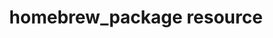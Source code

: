 ---
resource_reference: true
common_resource_functionality_multiple_packages: true
properties_shortcode: 
resources_common_guards: true
resources_common_notification: true
resources_common_properties: true
notes_resource_based_on_package: true
title: homebrew_package resource
resource: homebrew_package
aliases:
- "/resource_homebrew_package.html"
menu:
  infra:
    title: homebrew_package
    identifier: chef_infra/cookbook_reference/resources/homebrew_package homebrew_package
    parent: chef_infra/cookbook_reference/resources
resource_description_list:
- markdown: Use the **homebrew_package** resource to manage packages for the macOS
    platform.
- note:
    markdown: Starting with Chef Infra Client 16 the homebrew resource now accepts
      an array of packages for installing multiple packages at once.
resource_new_in: '12.0'
syntax_full_code_block: |-
  homebrew_package 'name' do
    homebrew_user      String, Integer
    options            String, Array
    package_name       String, Array
    source             String
    timeout            String, Integer
    version            String, Array
    action             Symbol # defaults to :install if not specified
  end
syntax_properties_list: 
syntax_full_properties_list:
- "`homebrew_package` is the resource."
- "`name` is the name given to the resource block."
- "`action` identifies which steps Chef Infra Client will take to bring the node into
  the desired state."
- "`homebrew_user`, `options`, `package_name`, `source`, `timeout`, and `version`
  are the properties available to this resource."
actions_list:
  :install:
    markdown: Default. Install a package. If a version is specified, install the specified
      version of the package.
  :nothing:
    shortcode: resources_common_actions_nothing.md
  :purge:
    markdown: Purge a package. This action typically removes the configuration files
      as well as the package.
  :remove:
    markdown: Remove a package.
  :upgrade:
    markdown: Install a package and/or ensure that a package is the latest version.
properties_list:
- property: homebrew_user
  ruby_type: String, Integer
  required: false
  description_list:
  - markdown: 'The name or uid of the Homebrew owner to be used by Chef Infra Client
      when executing a command.


      Chef Infra Client, by default, will attempt to execute a Homebrew

      command as the owner of `/usr/local/bin/brew`. If that executable

      does not exist, Chef Infra Client will attempt to find the user by

      executing `which brew`. If that executable cannot be found, Chef

      Infra Client will print an error message:

      `Could not find the "brew" executable in /usr/local/bin or anywhere on the path.`.

      Use the `homebrew_user` attribute to specify the Homebrew owner for

      situations where Chef Infra Client cannot automatically detect the

      correct owner.'
- property: options
  ruby_type: String, Array
  required: false
  description_list:
  - markdown: One (or more) additional command options that are passed to the command.
- property: package_name
  ruby_type: String, Array
  required: false
  description_list:
  - markdown: An optional property to set the package name if it differs from the
      resource block's name.
- property: source
  ruby_type: String
  required: false
  description_list:
  - markdown: The optional path to a package on the local file system.
- property: timeout
  ruby_type: String, Integer
  required: false
  description_list:
  - markdown: The amount of time (in seconds) to wait before timing out.
- property: version
  ruby_type: String, Array
  required: false
  description_list:
  - markdown: The version of a package to be installed or upgraded.
examples: |
  **Install a package**:

  ```ruby
  homebrew_package 'git'
  ```

  **Install multiple packages at once**:

  ```ruby
  homebrew_package %w(git fish ruby)
  ```

  **Specify the Homebrew user with a UUID**

  ```ruby
  homebrew_package 'git' do
    homebrew_user 1001
  end
  ```

  **Specify the Homebrew user with a string**:

  ```ruby
  homebrew_package 'vim' do
    homebrew_user 'user1'
  end
  ```
---